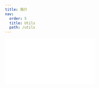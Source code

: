 ```yaml
---
title: 简介
nav:
  order: 5
  title: Utils
  path: /utils
---
```


<embed src="../packages/utils/README.md" />
